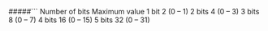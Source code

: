 #####```
Number of bits          Maximum value
1 bit	                2 (0 – 1)
2 bits	                4  (0 – 3)
3 bits	                8  (0 – 7)
4 bits	                16 (0 – 15)
5 bits	                32 (0 – 31)
```
